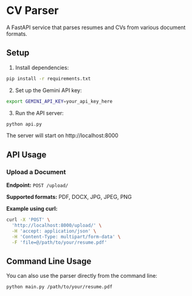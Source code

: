 # CV Parser

A FastAPI service that parses resumes and CVs from various document formats.

## Setup

1. Install dependencies:
```bash
pip install -r requirements.txt
```

2. Set up the Gemini API key:
```bash
export GEMINI_API_KEY=your_api_key_here
```

3. Run the API server:
```bash
python api.py
```

The server will start on http://localhost:8000

## API Usage

### Upload a Document

**Endpoint:** `POST /upload/`

**Supported formats:** PDF, DOCX, JPG, JPEG, PNG

**Example using curl:**
```bash
curl -X 'POST' \
  'http://localhost:8000/upload/' \
  -H 'accept: application/json' \
  -H 'Content-Type: multipart/form-data' \
  -F 'file=@/path/to/your/resume.pdf'
```

## Command Line Usage

You can also use the parser directly from the command line:

```bash
python main.py /path/to/your/resume.pdf
```
